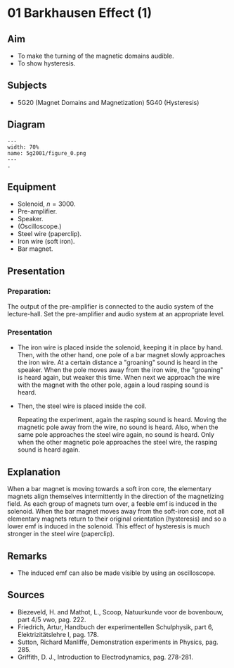# 01 Barkhausen Effect (1) 
  
## Aim   
 
 *  To make the turning of the magnetic domains audible. 
 *  To show hysteresis.
   
  
## Subjects   
* 5G20 (Magnet Domains and Magnetization) 5G40 (Hysteresis)   

## Diagram
   
```{figure} figures/figure_0.png  
---  
width: 70%  
name: 5g2001/figure_0.png  
---  
. 
```

## Equipment
- Solenoid, $n=3000$.
- Pre-amplifier.
- Speaker.
- (Oscilloscope.)
- Steel wire (paperclip).
- Iron wire (soft iron).
- Bar magnet. 
 
## Presentation   
### Preparation:  
The output of the pre-amplifier is connected to the audio system of the lecture-hall. Set the pre-amplifier and audio system at an appropriate level.   
  
### Presentation   
- The iron wire is placed inside the solenoid, keeping it in place by hand. Then, with the other hand, one pole of a bar magnet slowly approaches the iron wire. At a certain distance a "groaning" sound is heard in the speaker. When the pole moves away from the iron wire, the "groaning" is heard again, but weaker this time. When next we approach the wire with the magnet with the other pole, again a loud rasping sound is heard.

- Then, the steel wire is placed inside the coil.

    Repeating the experiment, again the rasping sound is heard. Moving the magnetic pole away from the wire, no sound is heard. Also, when the same pole approaches the steel wire again, no sound is heard. Only when the other magnetic pole approaches the steel wire, the rasping sound is heard again. 
  
## Explanation   
 When a bar magnet is moving towards a soft iron core, the elementary magnets align themselves intermittently in the direction of the magnetizing field. As each group of magnets turn over, a feeble emf is induced in the solenoid. When the bar magnet moves away from the soft-iron core, not all elementary magnets return to their original orientation (hysteresis) and so a lower emf is induced in the solenoid. This effect of hysteresis is much stronger in the steel wire (paperclip).    
  
## Remarks
 *  The induced emf can also be made visible by using an oscilloscope.   
  
## Sources
 *  Biezeveld, H. and Mathot, L., Scoop, Natuurkunde voor de bovenbouw, part 4/5 vwo, pag. 222. 
 *  Friedrich, Artur, Handbuch der experimentellen Schulphysik, part 6, Elektrizitätslehre I, pag. 178. 
 *  Sutton, Richard Manliffe, Demonstration experiments in Physics, pag. 285. 
 *  Griffith, D. J., Introduction to Electrodynamics, pag. 278-281.
  